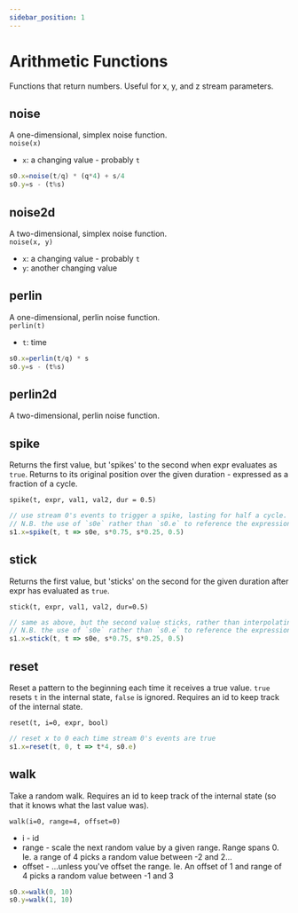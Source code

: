 ```yaml
---
sidebar_position: 1
---
```


# Arithmetic Functions
Functions that return numbers. Useful for x, y, and z stream parameters.

## noise
A one-dimensional, simplex noise function.  
`noise(x)`
* `x`: a changing value - probably `t`

```js
s0.x=noise(t/q) * (q*4) + s/4
s0.y=s - (t%s)
```

## noise2d
A two-dimensional, simplex noise function.  
`noise(x, y)`
* `x`: a changing value - probably `t`
* `y`: another changing value

## perlin
A one-dimensional, perlin noise function.  
`perlin(t)`
* `t`: time

```js
s0.x=perlin(t/q) * s
s0.y=s - (t%s)
```

## perlin2d
A two-dimensional, perlin noise function. 
## spike
Returns the first value, but 'spikes' to the second when expr evaluates as `true`. Returns to its original position over the given duration - expressed as a fraction of a cycle.

`spike(t, expr, val1, val2, dur = 0.5)`
```js
// use stream 0's events to trigger a spike, lasting for half a cycle.
// N.B. the use of `s0e` rather than `s0.e` to reference the expression rather than the value
s1.x=spike(t, t => s0e, s*0.75, s*0.25, 0.5)
```
## stick
Returns the first value, but 'sticks' on the second for the given duration after expr has evaluated as `true`. 

`stick(t, expr, val1, val2, dur=0.5)`
```js
// same as above, but the second value sticks, rather than interpolating back to the original value
// N.B. the use of `s0e` rather than `s0.e` to reference the expression rather than the value
s1.x=stick(t, t => s0e, s*0.75, s*0.25, 0.5)
```


## reset
Reset a pattern to the beginning each time it receives a true value. `true` resets `t` in the internal state, `false` is ignored. Requires an id to keep track of the internal state. 

`reset(t, i=0, expr, bool)`

```js
// reset x to 0 each time stream 0's events are true
s1.x=reset(t, 0, t => t*4, s0.e)
```

## walk
Take a random walk. Requires an id to keep track of the internal state (so that it knows what the last value was).

`walk(i=0, range=4, offset=0)`

* i - id
* range - scale the next random value by a given range. Range spans 0. Ie. a range of 4 picks a random value between -2 and 2...
* offset - ...unless you've offset the range. Ie. An offset of 1 and range of 4 picks a random value between -1 and 3

```js
s0.x=walk(0, 10)
s0.y=walk(1, 10)
```

